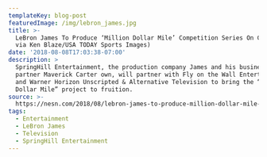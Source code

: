 ```yaml
---
templateKey: blog-post
featuredImage: /img/lebron_james.jpg
title: >-
  LeBron James To Produce ‘Million Dollar Mile’ Competition Series On CBS (Photo
  via Ken Blaze/USA TODAY Sports Images)
date: '2018-08-08T17:03:38-07:00'
description: >
  SpringHill Entertainment, the production company James and his business
  partner Maverick Carter own, will partner with Fly on the Wall Entertainment
  and Warner Horizon Unscripted & Alternative Television to bring the “Million
  Dollar Mile” project to fruition.
source: >-
  https://nesn.com/2018/08/lebron-james-to-produce-million-dollar-mile-competition-series-on-cbs/
tags:
  - Entertainment
  - LeBron James
  - Television
  - SpringHill Entertainment
---
```


